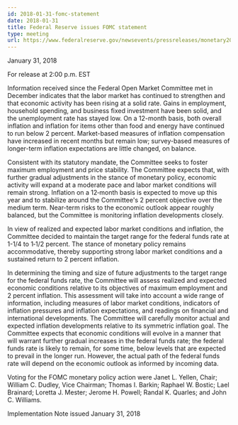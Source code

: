 ```yaml
---
id: 2018-01-31-fomc-statement
date: 2018-01-31
title: Federal Reserve issues FOMC statement
type: meeting
url: https://www.federalreserve.gov/newsevents/pressreleases/monetary20180131a.htm
---
```


January 31, 2018

For release at 2:00 p.m. EST

Information received since the Federal Open Market Committee met in December indicates that the labor market has continued to strengthen and that economic activity has been rising at a solid rate. Gains in employment, household spending, and business fixed investment have been solid, and the unemployment rate has stayed low. On a 12-month basis, both overall inflation and inflation for items other than food and energy have continued to run below 2 percent. Market-based measures of inflation compensation have increased in recent months but remain low; survey-based measures of longer-term inflation expectations are little changed, on balance.

Consistent with its statutory mandate, the Committee seeks to foster maximum employment and price stability. The Committee expects that, with further gradual adjustments in the stance of monetary policy, economic activity will expand at a moderate pace and labor market conditions will remain strong. Inflation on a 12‑month basis is expected to move up this year and to stabilize around the Committee's 2 percent objective over the medium term. Near-term risks to the economic outlook appear roughly balanced, but the Committee is monitoring inflation developments closely.

In view of realized and expected labor market conditions and inflation, the Committee decided to maintain the target range for the federal funds rate at 1-1/4 to 1‑1/2 percent. The stance of monetary policy remains accommodative, thereby supporting strong labor market conditions and a sustained return to 2 percent inflation.

In determining the timing and size of future adjustments to the target range for the federal funds rate, the Committee will assess realized and expected economic conditions relative to its objectives of maximum employment and 2 percent inflation. This assessment will take into account a wide range of information, including measures of labor market conditions, indicators of inflation pressures and inflation expectations, and readings on financial and international developments. The Committee will carefully monitor actual and expected inflation developments relative to its symmetric inflation goal. The Committee expects that economic conditions will evolve in a manner that will warrant further gradual increases in the federal funds rate; the federal funds rate is likely to remain, for some time, below levels that are expected to prevail in the longer run. However, the actual path of the federal funds rate will depend on the economic outlook as informed by incoming data.

Voting for the FOMC monetary policy action were Janet L. Yellen, Chair; William C. Dudley, Vice Chairman; Thomas I. Barkin; Raphael W. Bostic; Lael Brainard; Loretta J. Mester; Jerome H. Powell; Randal K. Quarles; and John C. Williams.

Implementation Note issued January 31, 2018